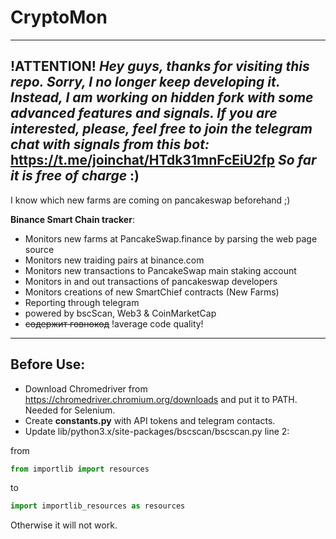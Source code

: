 # CryptoMon
---
**!ATTENTION!**
_Hey guys, thanks for visiting this repo. Sorry, I no longer keep developing it. Instead, I am working on hidden fork with some advanced features and signals. If you are interested, please, feel free to join the telegram chat with signals from this bot:_ https://t.me/joinchat/HTdk31mnFcEiU2fp
_So far it is free of charge_ :)
---
  
I know which new farms are coming on pancakeswap beforehand ;)

**Binance Smart Chain tracker**:
- Monitors new farms at PancakeSwap.finance by parsing the web page source
- Monitors new traiding pairs at binance.com
- Monitors new transactions to PancakeSwap main staking account
- Monitors in and out transactions of pancakeswap developers
- Monitors creations of new SmartChief contracts (New Farms)
- Reporting through telegram
- powered by bscScan, Web3 & CoinMarketCap
- ~~содержит говнокод~~ !average code quality!

***

## Before Use:
- Download Chromedriver from https://chromedriver.chromium.org/downloads and put it to PATH. Needed for Selenium.
- Create **constants.py** with API tokens and telegram contacts.
- Update lib/python3.x/site-packages/bscscan/bscscan.py  line 2:  

from
```python
from importlib import resources
```
to
```python
import importlib_resources as resources
```
Otherwise it will not work.
